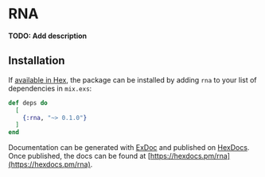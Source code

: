 # RNA

**TODO: Add description**

## Installation

If [available in Hex](https://hex.pm/docs/publish), the package can be installed
by adding `rna` to your list of dependencies in `mix.exs`:

```elixir
def deps do
  [
    {:rna, "~> 0.1.0"}
  ]
end
```

Documentation can be generated with [ExDoc](https://github.com/elixir-lang/ex_doc)
and published on [HexDocs](https://hexdocs.pm). Once published, the docs can
be found at [https://hexdocs.pm/rna](https://hexdocs.pm/rna).

